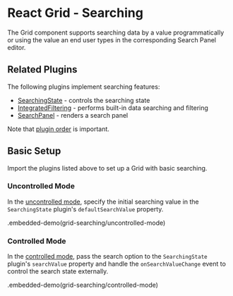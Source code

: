 # React Grid - Searching

The Grid component supports searching data by a value programmatically or using the value an end user types in the corresponding Search Panel editor. 

## Related Plugins

The following plugins implement searching features:

- [SearchingState](../reference/searching-state.md) - controls the searching state
- [IntegratedFiltering](../reference/integrated-filtering.md) - performs built-in data searching and filtering
- [SearchPanel](../reference/search-panel.md) - renders a search panel

Note that [plugin order](./plugin-overview.md#plugin-order) is important.

## Basic Setup

Import the plugins listed above to set up a Grid with basic searching.

### Uncontrolled Mode

In the [uncontrolled mode](controlled-and-uncontrolled-modes.md), specify the initial searching value in the `SearchingState` plugin's `defaultSearchValue` property.

.embedded-demo(grid-searching/uncontrolled-mode)

### Controlled Mode

In the [controlled mode](controlled-and-uncontrolled-modes.md), pass the search option to the `SearchingState` plugin's `searchValue` property and handle the `onSearchValueChange` event to control the search state externally.

.embedded-demo(grid-searching/controlled-mode)
